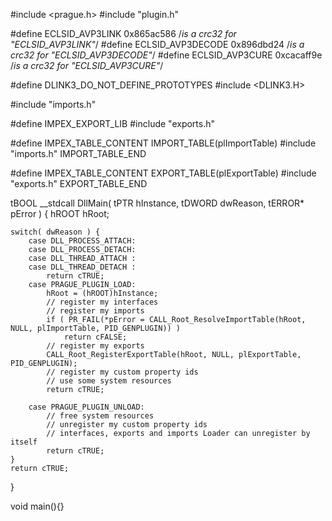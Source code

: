 #include <prague.h>
#include "plugin.h"

#define ECLSID_AVP3LINK 0x865ac586 /*is a crc32 for "ECLSID_AVP3LINK"*/
#define ECLSID_AVP3DECODE 0x896dbd24 /*is a crc32 for "ECLSID_AVP3DECODE"*/
#define ECLSID_AVP3CURE 0xcacaff9e /*is a crc32 for "ECLSID_AVP3CURE"*/

#define DLINK3_DO_NOT_DEFINE_PROTOTYPES
#include <DLINK3.H>

#include "imports.h"

#define IMPEX_EXPORT_LIB
#include "exports.h"

#define  IMPEX_TABLE_CONTENT
IMPORT_TABLE(plImportTable)
	#include "imports.h"
IMPORT_TABLE_END

#define  IMPEX_TABLE_CONTENT
EXPORT_TABLE(plExportTable)
	#include "exports.h"
EXPORT_TABLE_END

tBOOL __stdcall DllMain( tPTR hInstance, tDWORD dwReason, tERROR* pError ) {
	hROOT hRoot;

	switch( dwReason ) {
		case DLL_PROCESS_ATTACH:
		case DLL_PROCESS_DETACH:
		case DLL_THREAD_ATTACH :
		case DLL_THREAD_DETACH : 
			return cTRUE;
		case PRAGUE_PLUGIN_LOAD:
			hRoot = (hROOT)hInstance;
			// register my interfaces
			// register my imports
			if ( PR_FAIL(*pError = CALL_Root_ResolveImportTable(hRoot, NULL, plImportTable, PID_GENPLUGIN)) )
				return cFALSE;
			// register my exports
			CALL_Root_RegisterExportTable(hRoot, NULL, plExportTable, PID_GENPLUGIN);
			// register my custom property ids
			// use some system resources
			return cTRUE;
			
		case PRAGUE_PLUGIN_UNLOAD:
			// free system resources
			// unregister my custom property ids
			// interfaces, exports and imports Loader can unregister by itself
			return cTRUE;
	}
	return cTRUE;	
}

void main(){}


